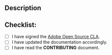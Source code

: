<!--- Provide a general summary of your changes in the Title above -->

## Description

<!--- Describe your changes in detail -->

## Checklist:

<!--- Go over all the following points, and put an `x` in all the boxes that apply. -->
<!--- If you're unsure about any of these, don't hesitate to ask. We're here to help! test -->

- [ ] I have signed the [Adobe Open Source CLA](http://opensource.adobe.com/cla.html).
- [ ] I have updated the documentation accordingly.
- [ ] I have read the **CONTRIBUTING** document.
